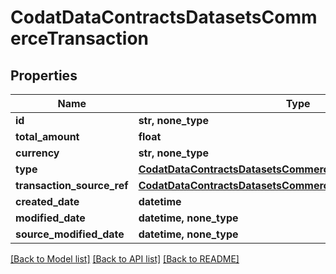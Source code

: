 # CodatDataContractsDatasetsCommerceTransaction


## Properties
Name | Type | Description | Notes
------------ | ------------- | ------------- | -------------
**id** | **str, none_type** |  | [optional] 
**total_amount** | **float** |  | [optional] 
**currency** | **str, none_type** |  | [optional] 
**type** | [**CodatDataContractsDatasetsCommercePlatformTransactionType**](CodatDataContractsDatasetsCommercePlatformTransactionType.md) |  | [optional] 
**transaction_source_ref** | [**CodatDataContractsDatasetsCommerceTransactionSourceRef**](CodatDataContractsDatasetsCommerceTransactionSourceRef.md) |  | [optional] 
**created_date** | **datetime** |  | [optional] 
**modified_date** | **datetime, none_type** |  | [optional] 
**source_modified_date** | **datetime, none_type** |  | [optional] 

[[Back to Model list]](../README.md#documentation-for-models) [[Back to API list]](../README.md#documentation-for-api-endpoints) [[Back to README]](../README.md)


